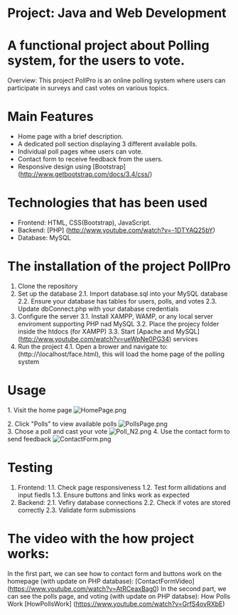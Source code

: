 # Project: Java and Web Development

# A functional project about Polling system, for the users to vote.

Overview:
This project PollPro is an online polling system where users can participate in surveys and cast votes on various topics.

# Main Features

* Home page with a brief description.
* A dedicated poll section displaying 3 different available polls.
* Individual poll pages whee users can vote.
* Contact form to receive feedback from the users.
* Responsive design using [Bootstrap] (http://www.getbootstrap.com/docs/3.4/css/)

# Technologies that has been used

* Frontend: HTML, CSS(Bootstrap), JavaScript.
* Backend: [PHP] (http://www.youtube.com/watch?v=-1DTYAQ25bY)
* Database: MySQL

# The installation of the project PollPro

1. Clone the repository
2. Set up the database
2.1. Import database.sql into your MySQL database
2.2. Ensure your database has tables for users, polls, and votes
2.3. Update dbConnect.php with your database credentials
3. Configure the server
3.1. Install XAMPP, WAMP, or any local server enviroment supporting PHP nad MySQL
3.2. Place the projecy folder inside the htdocs (for XAMPP)
3.3. Start [Apache and MySQL] (http://www.youtube.com/watch?v=ueWpNe0PG34) services
4. Run the project
4.1. Open a brower and navigate to: (http://\localhost/face.html), this will load the home page of the polling system

# Usage

1\. Visit the home page
![HomePage.png](https://github.com/ayaaiden/Ayaulym_Myrzatay_92003661_Project_Java_Web_Development_Phase_2/blob/6bed666b53d54255f08c96f72158342e04ec2c45/HomePage.png)

2\. Click "Polls" to view available polls
![PollsPage.png](https://github.com/ayaaiden/Ayaulym_Myrzatay_92003661_Project_Java_Web_Development_Phase_2/blob/9c2d742003250e4abcb7ab3640acd7e60900b1f5/PollsPage.png)
<br>
3\. Chose a poll and cast your vote
![Poll_N2.png](https://github.com/ayaaiden/Ayaulym_Myrzatay_92003661_Project_Java_Web_Development_Phase_2/blob/6dad81e68f194a9824e36ddb7a01d76316be9bc9/Poll_N2.png)
4\. Use the contact form to send feedback
![ContactForm.png](https://github.com/ayaaiden/Ayaulym_Myrzatay_92003661_Project_Java_Web_Development_Phase_2/blob/6dad81e68f194a9824e36ddb7a01d76316be9bc9/ContactForm.png)

# Testing

1. Frontend:
1.1. Check page responsiveness
1.2. Test form allidations and input fiedls
1.3. Ensure buttons and links work as expected
2. Backend:
2.1. Vefiry database connections
2.2. Check if votes are stored correctly
2.3. Validate form submissions

# The video with the how project works:
In the first part, we can see how to contact form and buttons work on the homepage (with update on PHP database): 
[ContactFormVideo] (https://www.youtube.com/watch?v=AtRCeaxBag0)
In the second part, we can see the polls page, and voting (with update on PHP databse): How Polls Work
[HowPollsWork] (https://www.youtube.com/watch?v=GrfS4ovRXbE)
